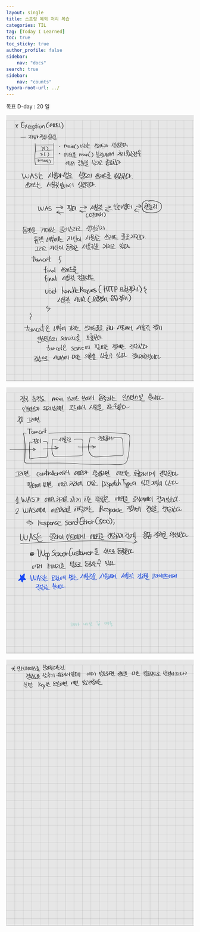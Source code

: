 ```yaml
---
layout: single
title: 스프링 예외 처리 복습
categories: TIL
tag: [Today I Learned]
toc: true
toc_sticky: true
author_profile: false
sidebar:
    nav: "docs"
search: true
sidebar:
    nav: "counts"
typora-root-url: ../
---
```

목표 D-day : 20 일

![KakaoTalk_20241120_182057501](/images/2024-11-14-til-20241114/KakaoTalk_20241120_182057501.jpg)

![KakaoTalk_20241120_182057501_01](/images/2024-11-14-til-20241114/KakaoTalk_20241120_182057501_01.jpg)

![KakaoTalk_20241120_182057501_02](/images/2024-11-14-til-20241114/KakaoTalk_20241120_182057501_02.jpg)
